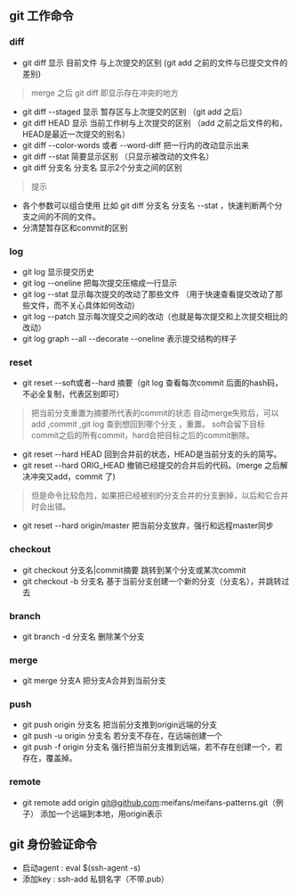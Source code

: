 
## git 工作命令

### diff

+ git diff 显示 目前文件 与上次提交的区别 (git add 之前的文件与已提交文件的差别)
>merge 之后 git diff 即显示存在冲突的地方

+ git diff --staged 显示 暂存区与上次提交的区别 （git add 之后）
+ git diff HEAD 显示 当前工作树与上次提交的区别 （add 之前之后文件的和，HEAD是最近一次提交的别名）
+ git diff --color-words 或者 --word-diff  把一行内的改动显示出来
+ git diff --stat 简要显示区别 （只显示被改动的文件名）
+ git diff 分支名 分支名 显示2个分支之间的区别

> 提示
  + 各个参数可以组合使用 比如 git diff 分支名 分支名  --stat ，快速判断两个分支之间的不同的文件。
  + 分清楚暂存区和commit的区别

### log
+ git log 显示提交历史
+ git log --oneline 把每次提交压缩成一行显示
+ git log --stat   显示每次提交的改动了那些文件 （用于快速查看提交改动了那些文件，而不关心具体如何改动）
+ git log --patch  显示每次提交之间的改动（也就是每次提交和上次提交相比的改动）
+ git log graph --all --decorate --oneline  表示提交结构的样子

### reset
+ git reset --soft或者--hard 摘要（git log 查看每次commit 后面的hash码，不必全复制，代表区别即可）
>把当前分支重置为摘要所代表的commit的状态
> 自动merge失败后，可以add ,commit ,git log 查到想回到哪个分支 ，重置。
> soft会留下目标commit之后的所有commit，hard会把目标之后的commit删除。

+ git reset --hard HEAD       回到合并前的状态，HEAD是当前分支的头的简写。
+ git reset --hard ORIG_HEAD       撤销已经提交的合并后的代码。(merge 之后解决冲突又add，commit 了)
>但是命令比较危险，如果把已经被别的分支合并的分支删掉，以后和它合并时会出错。

+ git reset --hard origin/master 把当前分支放弃，强行和远程master同步

### checkout
+ git checkout 分支名|commit摘要    跳转到某个分支或某次commit
+ git checkout -b 分支名         基于当前分支创建一个新的分支（分支名），并跳转过去


### branch
+ git branch -d 分支名        删除某个分支

### merge
+ git  merge 分支A           把分支A合并到当前分支

### push
+ git push origin 分支名     把当前分支推到origin远端的分支
+ git push -u origin 分支名  若分支不存在，在远端创建一个
+ git push -f origin 分支名   强行把当前分支推到远端，若不存在创建一个，若存在，覆盖掉。

### remote
+ git remote add origin git@github.com:meifans/meifans-patterns.git（例子） 添加一个远端到本地，用origin表示

## git 身份验证命令

+ 启动agent : eval $(ssh-agent -s)
+ 添加key :   ssh-add 私钥名字（不带.pub）
